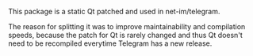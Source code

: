 This package is a static Qt patched and used in net-im/telegram.

The reason for splitting it was to improve maintainability and compilation speeds,
because the patch for Qt is rarely changed and thus Qt doesn't need to be recompiled everytime Telegram
has a new release.
